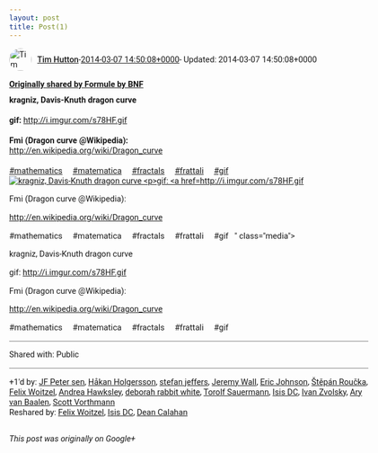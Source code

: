 ```yaml
---
layout: post
title: Post(1)
---
```


<html><head><meta charset="utf-8"><title>Google+ post</title><style>body {font: 11pt Roboto, Arial, sans-serif; max-width: 640px; margin: 24px;}.author-photo {border-radius: 50%; margin-right: 10px; width: 40px;}.author {font-weight: 500;}.main-content {margin: 15px 0 15px;}.post-title {font-weight: bold;}.location {display: block; margin-top: 15px;}.location img {float: left; margin-right: 5px; width: 20px;}.media-link {display: inline-block; max-width: 100%; vertical-align: top;}.media-link p {margin-top: 5px; max-height: 4em; overflow: scroll;}.media {max-height: 100vh; max-width: 100%;}.video-placeholder {background: black; display: flex; height: 300px; max-width: 100%; width: 640px;}.play-icon {border-bottom: 30px solid transparent; border-left: 50px solid white; border-top: 30px solid transparent; color: white; margin: auto;}.album {max-height: 800px; overflow: scroll; width: calc(100vw - 48px);}.album .media-link {margin-right: 5px; max-width: 250px;}.album .media {max-height: 250px;}.link-embed {border-top: 1px solid lightgrey; display: block; margin-top: 20px;}.link-embed img {max-width: 100%;}.inline-link-embed {display: block;}.inline-link-embed img {vertical-align: middle;}.link-title {display: inline-block; font-size: medium; font-weight: 300; padding-left: 1em;}.reshare-attribution {display: block; font-weight: bold; margin-bottom: 10px;}.poll-image {margin-bottom: 5px; max-height: 300px; max-width: 500px;}.poll-choice {align-items: center; display: flex; margin-bottom: 5px; max-width: 500px;}.poll-choice-percentage {background-color: lightblue; height: 100%; left: 0; position: absolute; z-index: -1;}.poll-choice-selected {margin-right: 5px;}.poll-choice-results {border: 1px solid lightgray; border-radius: 5px; display: flex; line-height: 40px; overflow: hidden; padding: 0 8px; position: relative;}.poll-choice-results, .poll-choice-description {flex-grow: 1; margin-right: 10px;}.poll-choice-image {width: 100%;}.poll-choice-image, .poll-choice-image img {max-height: 40px; max-width: 100px;}.poll-choice-votes {max-height: 100px; overflow: auto;}.plus-entity-embed {color: black; display: block; text-decoration: none;}.plus-entity-embed-cover-photo {max-height: 300px; max-width: 100%;}.plus-entity-embed-info {padding: 0 1em 1em;}.plus-entity-embed-info h2 {font-weight: 500; margin: 10px 0;}.plus-entity-embed-info p {font-size: small; margin: 0;}.collection-owner-avatar {border-radius: 50%; border: 2px solid white; height: 40px; margin-top: -22px;}.visibility {padding: 1em 0; border-top: 1px solid grey;}.post-activity {padding: 1em 0; border-top: 1px solid grey;}.comments {border-top: 1px solid gray; padding-top: 1em;}.comment + .comment {margin-top: 1em;}.comment .media-link, .comment .inline-link-embed {margin-top: 5px;}</style></head><body><div style="margin-bottom:1em;"><div style="display:flex; align-items:center"><img class="author-photo" src="https://lh4.googleusercontent.com/-epo4ZZKNqEw/AAAAAAAAAAI/AAAAAAAAVSU/qu3LpcHEnoQ/s64-c/photo.jpg" alt="Tim Hutton"><a href="https://plus.google.com/+TimHutton" target="_blank" class="author">Tim Hutton</a> - <a target="_blank" href="https://plus.google.com/+TimHutton/posts/2LYW7E8UjQY">2014-03-07 14:50:08+0000</a><span> - Updated: 2014-03-07 14:50:08+0000</span></div><div class="main-content"></div><div><a target="_blank" href="https://plus.google.com/110042963505971411344/posts/JvKAACiSaJh" class="reshare-attribution">Originally shared by Formule by BNF</a><b>kragniz, Davis-Knuth dragon curve</b><br><br><b>gif:</b> <a rel="nofollow" target="_blank" href="http://i.imgur.com/s78HF.gif" class="ot-anchor bidi_isolate" jslog="10929; track:click" dir="ltr">http://i.imgur.com/s78HF.gif</a><br><br><b>Fmi (Dragon curve @Wikipedia):</b> <br><a rel="nofollow" target="_blank" href="http://en.wikipedia.org/wiki/Dragon_curve" class="ot-anchor bidi_isolate" jslog="10929; track:click" dir="ltr">http://en.wikipedia.org/wiki/Dragon_curve</a><br><br> <a rel="nofollow" class="ot-hashtag bidi_isolate" href="https://plus.google.com/s/%23mathematics/posts" >#mathematics</a>     <a rel="nofollow" class="ot-hashtag bidi_isolate" href="https://plus.google.com/s/%23matematica/posts" >#matematica</a>     <a rel="nofollow" class="ot-hashtag bidi_isolate" href="https://plus.google.com/s/%23fractals/posts" >#fractals</a>     <a rel="nofollow" class="ot-hashtag bidi_isolate" href="https://plus.google.com/s/%23frattali/posts" >#frattali</a>     <a rel="nofollow" class="ot-hashtag bidi_isolate" href="https://plus.google.com/s/%23gif/posts" >#gif</a>   <a href="https://lh6.googleusercontent.com/-EApVxw7lGJQ/UxmKe805WEI/AAAAAAAAGKs/AmJCWJof9mE/w400-h314/kragniz%252C%2BDavis-Knuth%2Bdragon%2Bcurve.gif" target="_blank" class="media-link"><img src="https://lh6.googleusercontent.com/-EApVxw7lGJQ/UxmKe805WEI/AAAAAAAAGKs/AmJCWJof9mE/w400-h314/kragniz%252C%2BDavis-Knuth%2Bdragon%2Bcurve.gif" alt="kragniz, Davis-Knuth dragon curve



gif: http://i.imgur.com/s78HF.gif



Fmi (Dragon curve @Wikipedia): 

http://en.wikipedia.org/wiki/Dragon_curve



#mathematics     #matematica     #fractals     #frattali     #gif   " class="media"><p>kragniz, Davis-Knuth dragon curve



gif: http://i.imgur.com/s78HF.gif



Fmi (Dragon curve @Wikipedia): 

http://en.wikipedia.org/wiki/Dragon_curve



#mathematics     #matematica     #fractals     #frattali     #gif   </p></a></div></div><div class="visibility">Shared with: Public</div><div class="post-activity"><div class="plus-oners">+1'd by: <a href="https://plus.google.com/108720281990932338427">JF Peter sen</a>, <a href="https://plus.google.com/+HåkanHolgersson48">Håkan Holgersson</a>, <a href="https://plus.google.com/115958517486719853660">stefan jeffers</a>, <a href="https://plus.google.com/+JeremyWall">Jeremy Wall</a>, <a href="https://plus.google.com/109353079740021346794">Eric Johnson</a>, <a href="https://plus.google.com/+StepanRoucka">Štěpán Roučka</a>, <a href="https://plus.google.com/+FelixWoitzel">Felix Woitzel</a>, <a href="https://plus.google.com/+AndreaHawksley">Andrea Hawksley</a>, <a href="https://plus.google.com/114518922325311761918">deborah rabbit white</a>, <a href="https://plus.google.com/+TorolfSauermann">Torolf Sauermann</a>, <a href="https://plus.google.com/106936274684531414720">Isis DC</a>, <a href="https://plus.google.com/110973063220214963934">Ivan Zvolsky</a>, <a href="https://plus.google.com/+AryvanBaalen">Ary van Baalen</a>, <a href="https://plus.google.com/+ScottVorthmann">Scott Vorthmann</a></div><div class="resharers">Reshared by: <a href="https://plus.google.com/+FelixWoitzel">Felix Woitzel</a>, <a href="https://plus.google.com/106936274684531414720">Isis DC</a>, <a href="https://plus.google.com/+DeanCalahan">Dean Calahan</a></div></div></body></html>

<i>This post was originally on Google+</i>